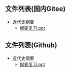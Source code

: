 

## 文件列表(国内Gitee)

- 近代史纲要
    - [纲要复习.ppt](https://gitee.com/wisfly/NEU-RSE-Courses/raw/master/近代史纲要/纲要复习.ppt)


## 文件列表(Github)

- 近代史纲要
    - [纲要复习.ppt](https://github.com/mywisdomfly/NEU-RSE-Courses/raw/master/近代史纲要/纲要复习.ppt)
